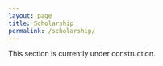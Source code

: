 ```yaml
---
layout: page
title: Scholarship
permalink: /scholarship/
---
```


This section is currently under construction.
